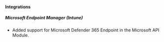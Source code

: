 
#### Integrations

##### Microsoft Endpoint Manager (Intune)

- Added support for Microsoft Defender 365 Endpoint in the Microsoft API Module.
